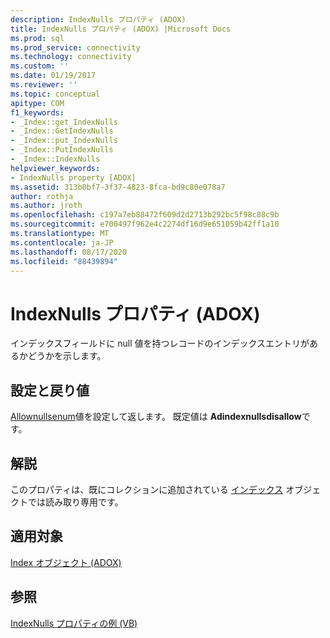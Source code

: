 ```yaml
---
description: IndexNulls プロパティ (ADOX)
title: IndexNulls プロパティ (ADOX) |Microsoft Docs
ms.prod: sql
ms.prod_service: connectivity
ms.technology: connectivity
ms.custom: ''
ms.date: 01/19/2017
ms.reviewer: ''
ms.topic: conceptual
apitype: COM
f1_keywords:
- _Index::get_IndexNulls
- _Index::GetIndexNulls
- _Index::put_IndexNulls
- _Index::PutIndexNulls
- _Index::IndexNulls
helpviewer_keywords:
- IndexNulls property [ADOX]
ms.assetid: 313b0bf7-3f37-4823-8fca-bd9c80e078a7
author: rothja
ms.author: jroth
ms.openlocfilehash: c197a7eb88472f609d2d2713b292bc5f98c88c9b
ms.sourcegitcommit: e700497f962e4c2274df16d9e651059b42ff1a10
ms.translationtype: MT
ms.contentlocale: ja-JP
ms.lasthandoff: 08/17/2020
ms.locfileid: "88439894"
---
```

# <a name="indexnulls-property-adox"></a>IndexNulls プロパティ (ADOX)
インデックスフィールドに null 値を持つレコードのインデックスエントリがあるかどうかを示します。  
  
## <a name="settings-and-return-values"></a>設定と戻り値  
 [Allownullsenum](../../../ado/reference/adox-api/allownullsenum.md)値を設定して返します。 既定値は **Adindexnullsdisallow**です。  
  
## <a name="remarks"></a>解説  
 このプロパティは、既にコレクションに追加されている [インデックス](../../../ado/reference/adox-api/index-object-adox.md) オブジェクトでは読み取り専用です。  
  
## <a name="applies-to"></a>適用対象  
 [Index オブジェクト (ADOX)](../../../ado/reference/adox-api/index-object-adox.md)  
  
## <a name="see-also"></a>参照  
 [IndexNulls プロパティの例 (VB)](../../../ado/reference/adox-api/indexnulls-property-example-vb.md)

